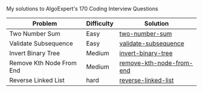 My solutions to AlgoExpert's 170 Coding Interview Questions

| Problem | Difficulty | Solution |
| --- | --- | --- |
|  Two Number Sum | Easy | [two-number-sum](https://github.com/s0alken/algoexpert-solutions/tree/main/easy/two-number-sum)
|  Validate Subsequence | Easy | [validate-subsequence](https://github.com/s0alken/algoexpert-solutions/tree/main/easy/validate-subsequence)
|  Invert Binary Tree | Medium | [invert-binary-tree](https://github.com/s0alken/algoexpert-solutions/tree/main/medium/invert-binary-tree)
|  Remove Kth Node From End | Medium | [remove-kth-node-from-end](https://github.com/s0alken/algoexpert-solutions/tree/main/medium/remove-kth-node-from-end)
|  Reverse Linked List | hard | [reverse-linked-list](https://github.com/s0alken/algoexpert-solutions/tree/main/hard/reverse-linked-list)